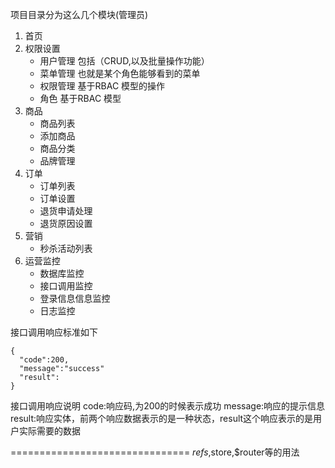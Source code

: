 项目目录分为这么几个模块(管理员)
1. 首页
2. 权限设置
    - 用户管理 包括（CRUD,以及批量操作功能）
    - 菜单管理 也就是某个角色能够看到的菜单
    - 权限管理 基于RBAC 模型的操作
    - 角色 基于RBAC 模型
3. 商品
    - 商品列表
    - 添加商品
    - 商品分类
    - 品牌管理
4. 订单
    - 订单列表
    - 订单设置
    - 退货申请处理
    - 退货原因设置
5. 营销
    - 秒杀活动列表
6. 运营监控
    - 数据库监控
    - 接口调用监控
    - 登录信息信息监控
    - 日志监控  
    
    
接口调用响应标准如下
```console
{
  "code":200,
  "message":"success"
  "result":
}
```
接口调用响应说明
code:响应码,为200的时候表示成功
message:响应的提示信息
result:响应实体，前两个响应数据表示的是一种状态，result这个响应表示的是用户实际需要的数据





===============================
$refs,$store,$router等的用法